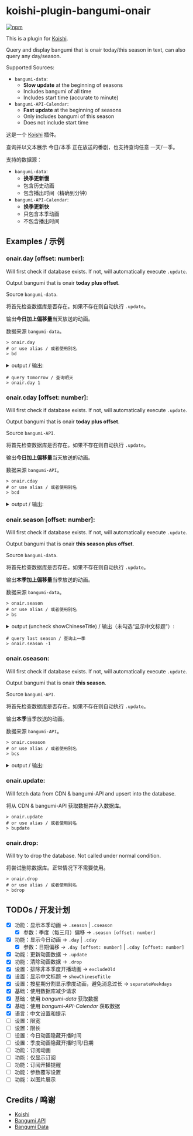 # koishi-plugin-bangumi-onair

[![npm](https://img.shields.io/npm/v/koishi-plugin-bangumi-onair?style=flat-square)](https://www.npmjs.com/package/koishi-plugin-bangumi-onair)

This is a plugin for [Koishi](https://koishi.chat/).

Query and display bangumi that is onair today/this season in text, can also query any day/season.

Supported Sources:
 - `bangumi-data`:
   - **Slow update** at the beginning of seasons
   - Includes bangumi of all time
   - Includes start time (accurate to minute)
 - `bangumi-API-Calendar`:
   - **Fast update** at the beginning of seasons
   - Only includes bangumi of this season
   - Does not include start time

这是一个 [Koishi](https://koishi.chat/) 插件。

查询并以文本展示 今日/本季 正在放送的番剧，也支持查询任意 一天/一季。

支持的数据源：
 - `bangumi-data`:
   - **换季更新慢**
   - 包含历史动画
   - 包含播出时间（精确到分钟）
 - `bangumi-API-Calendar`:
   - **换季更新快**
   - 只包含本季动画
   - 不包含播出时间

## Examples / 示例

### onair.day [offset: number]:

Will first check if database exists. If not, will automatically execute `.update`.

Output bangumi that is onair **today plus offset**.

Source `bangumi-data`.

将首先检查数据库是否存在。如果不存在则自动执行 `.update`。

输出**今日加上偏移量**当天放送的动画。

数据来源 `bangumi-data`。

```
> onair.day
# or use alias / 或者使用别名
> bd
```

<details>
<summary>output / 输出:</summary>

> 00:05   スプリガン<br>
> 00:28   不死不幸<br>
> 00:58   破灭之国<br>
> 08:30   影之诗F 七影篇<br>
> 16:30   特搜组大吾 救国的橘色部队<br>
> 16:55   全力兔子<br>
> 16:55   パウ・パトロール(シーズン4)<br>
> 17:25   希望的力量～大人光之美少女'23～<br>
> 18:00   哆啦A梦<br>
> \> --- 23/12/30 18:52 ---<br>
> 21:00   世界尽头的圣骑士 铁锈之山的君王<br>
> 21:30   家里蹲吸血姬的苦闷<br>
> 22:00   间谍过家家 第二季<br>
> 22:00   极速车魂<br>
> 22:00   死神 千年血战篇-诀别谭-<br>
> 22:30   新上司是天然呆<br>
> 23:00   药屋少女的呢喃<br>
> 23:00   归还者的魔法要特别<br>
> 23:00   小不点<br>
> 23:30   猪肝记得煮熟再吃<br>

</details>

```
# query tomorrow / 查询明天
> onair.day 1
```

### onair.cday [offset: number]:

Will first check if database exists. If not, will automatically execute `.update`.

Output bangumi that is onair **today plus offset**.

Source `bangumi-API`.

将首先检查数据库是否存在。如果不存在则自动执行 `.update`。

输出**今日加上偏移量**当天放送的动画。

数据来源 `bangumi-API`。

```
> onair.cday
# or use alias / 或者使用别名
> bcd
```

<details>
<summary>output / 输出:</summary>

> --- Wednesday 24/01/03 ---<br>
> 弱角友崎同学 第二季<br>
> 欢迎来到实力至上主义教室 第三季<br>
> 异修罗<br>
> 梦想成为魔法少女<br>

</details>

### onair.season [offset: number]:

Will first check if database exists. If not, will automatically execute `.update`.

Output bangumi that is onair **this season plus offset**.

Source `bangumi-data`.

将首先检查数据库是否存在。如果不存在则自动执行 `.update`。

输出**本季加上偏移量**当季放送的动画。

数据来源 `bangumi-data`。


```
> onair.season
# or use alias / 或者使用别名
> bs
```

<details>
<summary>output (uncheck showChineseTitle) / 输出（未勾选“显示中文标题”）:</summary>

> \> --- 23/10 ---<br>
> --- Monday ---<br>
> 00:00 10-02   しーくれっとみっしょん～潜入捜査官は絶対に負けない！～<br>
> 20:00 10-09   星屑テレパス<br>
> 20:30 10-02   B-PROJECT ～熱烈＊ラブコール～<br>
> 21:00 10-02   ミギとダリ<br>
> 21:30 10-02   鴨乃橋ロンの禁断推理<br>
> 22:00 10-09   川越ボーイズ・シング<br>
> 23:00 10-02   SHY<br>
> 23:30 10-02   私の推しは悪役令嬢。<br>
> --- Tuesday ---<br>
> 00:00 10-03   とあるおっさんのVRMMO活動記<br>
> 00:00 10-10   デッドマウント・デスプレイ(第2クール)<br>
> 00:30 10-03   聖剣学院の魔剣使い<br>
> 22:00 10-03   聖女の魔力は万能です Season2<br>
> 22:00 10-03   Paradox Live THE ANIMATION<br>
> 23:00 10-03   東京リベンジャーズ 天竺編<br>
> --- Wednesday ---<br>
> 00:00 10-04   忍ばない！クリプトニンジャ咲耶<br>
> 00:00 11-01   転生したらスライムだった件 コリウスの夢<br>
> 20:00 10-04   ブルバスター<br>
> 21:00 10-04   婚約破棄された令嬢を拾った俺が、イケナイことを教え込む<br>
> 21:30 10-04   陰の実力者になりたくて！ 2nd season<br>
> 23:00 10-04   絆のアリル セカンドシーズン<br>
> 23:00 10-04   ウマ娘 プリティーダービー Season 3<br>
> 23:30 10-04   16bitセンセーション -ANOTHER LAYER-<br>
> 23:55 10-04   カミエラビ GOD.app<br>
> --- Thursday ---<br>
> 00:00 10-12   グッド・ナイト・ワールド<br>
> 00:00 10-26   PLUTO<br>
> 00:00 11-02   鬼武者<br>
> 00:00 11-09   悪魔くん<br>
> 00:00 11-23   ぼくのデーモン<br>
> 00:30 10-05   暴食のベルセルク<br>
> 21:00 10-05   魔法使いの嫁 SEASON2 第2クール<br>
> 21:05 10-12   まついぬ<br>
> 21:30 10-12   Dr.STONE NEW WORLD(第2クール)<br>
> 22:30 10-05   柚木さんちの四兄弟。<br>
> 22:30 10-05   ビックリメン<br>
> --- Friday ---<br>
> 00:00 10-06   レヱル・ロマネスク２<br>
> 00:00 11-10   機甲英雄 機鬥勇者 第2季<br>
> 00:33 10-06   アンダーニンジャ<br>
> 00:58 10-13   放課後少年花子くん<br>
> 01:23 10-06   カノジョも彼女 Season 2<br>
> 17:25 10-06   BEYBLADE X<br>
> 20:00 10-06   盾の勇者の成り上がり Season 3<br>
> 21:00 10-06   ゴブリンスレイヤーⅡ<br>
> 21:30 10-06   葬送のフリーレン<br>
> 21:30 10-06   経験済みなキミと、経験ゼロなオレが、お付き合いする話。<br>
> 22:00 10-06   攻略うぉんてっど！～異世界救います!?～<br>
> 23:00 10-06   ヒプノシスマイク -Division Rap Battle- Rhyme Anima ＋<br>
> 23:00 11-03   進撃の巨人 The Final Season 完結編 後編<br>
> --- Saturday ---<br>
> 00:28 10-07   アンデッドアンラック<br>
> 00:58 10-07   はめつのおうこく<br>
> 01:10 10-07   アークナイツ【冬隠帰路/PERISH IN FROST】<br>
> 08:00 10-07   おしりたんてい(第8シリーズ)<br>
> 16:55 10-07   全力ウサギ(2023)<br>
> 17:25 10-07   キボウノチカラ～オトナプリキュア'23～<br>
> 21:00 10-07   最果てのパラディン 鉄錆の山の王<br>
> 21:30 10-07   ひきこまり吸血姫の悶々<br>
> 22:00 10-07   SPY×FAMILY Season 2<br>
> 22:30 10-07   新しい上司はど天然<br>
> 23:00 10-07   帰還者の魔法は特別です<br>
> 23:00 10-07   オチビサン<br>
> 23:00 10-28   薬屋のひとりごと<br>
> 23:30 10-07   豚のレバーは加熱しろ<br>
> --- Sunday ---<br>
> 00:00 10-08   ティアムーン帝国物語～断頭台から始まる、姫の転生逆転ストー<br>リー～
> 00:30 10-08   僕らの雨いろプロトコル<br>
> 01:00 10-08   ポーション頼みで生き延びます！<br>
> 08:15 10-01   トランスフォーマー アーススパーク<br>
> 15:30 10-08   七つの大罪 黙示録の四騎士<br>
> 16:00 10-01   シャングリラ・フロンティア～クソゲーハンター、神ゲーに挑ま<br>んとす～
> 16:00 10-22   ドッグシグナル<br>
> 16:30 10-01   キャプテン翼シーズン2 ジュニアユース編<br>
> 21:00 10-01   オーバーテイク！<br>
> 21:00 10-01   でこぼこ魔女の親子事情<br>
> 21:30 10-08   君のことが大大大大大好きな100人の彼女<br>

</details>

```
# query last season / 查询上一季
> onair.season -1
```

### onair.cseason:

Will first check if database exists. If not, will automatically execute `.update`.

Output bangumi that is onair **this season**.

Source `bangumi-API`.

将首先检查数据库是否存在。如果不存在则自动执行 `.update`。

输出**本季**当季放送的动画。

数据来源 `bangumi-API`。

```
> onair.cseason
# or use alias / 或者使用别名
> bcs
```

<details>
<summary>output / 输出:</summary>

> \> --- 24/01 ---<br>
> --- Monday ---<br>
> 01-01   万古狂帝<br>
> 01-08   奇异贤伴 黑色天使 第2部分<br>
> 01-08   公主大人“拷问”的时间到了<br>
> 01-08   愚蠢天使与恶魔共舞<br>
> 01-08   至高之牌 第二季<br>
> 01-08   北海道辣妹贼拉可爱<br>
> 01-08   事与愿违的不死冒险者<br>
> 01-08   月光下的异世界之旅 第二幕<br>
> 01-22   大宇宙时代<br>
> --- Tuesday ---<br>
> 01-02   无脑魔女 第二季<br>
> 01-09   忍ばない！クリプトニンジャ咲耶 弐ノ巻<br>
> 01-09   反派大小姐等级99～我是隐藏BOSS但不是魔王～<br>
> 01-09   通灵王 FLOWERS<br>
> --- Wednesday ---<br>
> 10-20   海贼王<br>
> 01-03   梦想成为魔法少女<br>
> 01-03   异修罗<br>
> 01-03   欢迎来到实力至上主义教室 第三季<br>
> 01-03   弱角友崎同学 第二季<br>
> 01-10   炎上撲滅！魔法少女アイ子<br>
> 01-10   战国妖狐<br>
> 01-10   到了30岁还是处男，似乎会变成魔法师<br>
> 01-10   金属胭脂<br>
> 01-10   外科医生爱丽丝<br>
> 01-24   异人君莫邪<br>
> --- Thursday ---<br>
> 01-04   秒杀外挂太强了，异世界的家伙们根本就不是对手。<br>
> 01-04   迷宫饭<br>
> 01-04   魔都精兵的奴隶<br>
> 01-11   人气温泉『异世界温泉』开拓记 ～40岁左右的温泉爱好者转世到了悠闲的温泉天堂～<br>
> 01-11   月刊妄想科学<br>
> 01-11   勇气爆发BangBravern<br>
> 01-11   福星小子 第二季<br>
> 01-11   魔女与野兽<br>
> 01-18   地下城与勇士之破界少女<br>
> --- Friday ---<br>
> 09-29   葬送的芙莉莲<br>
> 01-05   百千家的妖怪王子<br>
> 01-05   碰之道<br>
> 01-05   超普通县千叶传说<br>
> 01-05   佐佐木与文鸟小哔<br>
> 01-05   治愈魔法的错误使用方法<br>
> 01-12   スナックバス江<br>
> 01-12   最弱的驯养师开启的捡垃圾的旅途。<br>
> 01-19   地狱客栈<br>
> 01-26   剑网3·侠肝义胆沈剑心 第三季（下卷）<br>
> 01-08   名侦探柯南<br>
> --- Saturday ---<br>
> 01-06   最强肉盾的迷宫攻略～拥有稀少技能体力9999的肉盾，被勇者队伍辞退了～<br>
> 01-06   貼りまわれ！こいぬ<br>
> 01-06   指尖相触，恋恋不舍<br>
> 01-06   物理魔法使马修 第二季<br>
> 01-06   我心里危险的东西 第二季<br>
> 01-06   婚戒物语<br>
> 01-06   青之驱魔师 岛根启明结社篇<br>
> 01-06   王者天下 第五季<br>
> 01-06   我独自升级<br>
> 01-13   卡片战斗先导者 DivineZ<br>
> 01-13   ぶっちぎり?!<br>
> 01-13   王者荣耀：荣耀之章 碎月篇<br>
> 01-20   肥志百科 原来你是这样的发明<br>
> 00-00   我的三体 第四季<br>
> --- Sunday ---<br>
> 01-07   挣扎吧，亚当<br>
> 01-07   Grimsburg<br>
> 01-07   轮回七次的反派大小姐，在前敌国享受随心所欲的新婚生活<br>
> 01-07   休假日的坏人先生<br>
> 01-07   因为不是命中注定的同伴而被赶出了勇者的队伍、从此以后过上了悠闲的隐居生活 第二季<br>
> 01-07   一世之尊<br>
> 01-07   为了在异世界也能抚摸毛茸茸而努力<br>
> 01-14   不白吃古诗词漫游记 第一季<br>
> 01-14   明治击剑－1874－<br>
> 01-14   暗芝居 第十二季<br>
> 01-14   狩火之王 第二季<br>
> 01-21   怪兽 一百三情飞龙侍极<br>

</details>

### onair.update:

Will fetch data from CDN & bangumi-API and upsert into the database.

将从 CDN & bangumi-API 获取数据并存入数据库。

```
> onair.update
# or use alias / 或者使用别名
> bupdate
```

### onair.drop:

Will try to drop the database. Not called under normal condition.

将尝试删除数据库。正常情况下不需要使用。

```
> onair.drop
# or use alias / 或者使用别名
> bdrop
```

## TODOs / 开发计划
 - [x] 功能：显示本季动画 -> `.season` | `.cseason`
   - [x] 参数：季度（每三月）偏移 -> `.season [offset: number]`
 - [x] 功能：显示今日动画 -> `.day` | `.cday`
   - [x] 参数：日期偏移 -> `.day [offset: number]` | `.cday [offset: number]`
 - [x] 功能：更新动画数据 -> `.update`
 - [x] 功能：清除动画数据 -> `.drop`
 - [x] 设置：排除非本季度开播动画 -> `excludeOld`
 - [x] 设置：显示中文标题 -> `showChineseTitle`
 - [x] 设置：按星期分割显示季度动画，避免消息过长 -> `separateWeekdays`
 - [x] 基础：使用数据库减少请求
 - [x] 基础：使用 *bangumi-data* 获取数据
 - [x] 基础：使用 *bangumi-API-Calendar* 获取数据
 - [x] 语言：中文设置和提示
 - [ ] 设置：限宽
 - [ ] 设置：限长
 - [ ] 设置：今日动画隐藏开播时间
 - [ ] 设置：季度动画隐藏开播时间/日期
 - [ ] 功能：订阅动画
 - [ ] 功能：仅显示订阅
 - [ ] 功能：订阅开播提醒
 - [ ] 功能：参数覆写设置
 - [ ] 功能：以图片展示

## Credits / 鸣谢
 - [Koishi](https://koishi.chat/)
 - [Bangumi API](https://github.com/bangumi/api/)
 - [Bangumi Data](https://github.com/bangumi-data/bangumi-data)
